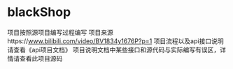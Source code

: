 # blackShop
项目按照源项目编写过程编写
项目来源https://www.bilibili.com/video/BV1834y1676P?p=1
项目流程以及api接口说明请查看《api项目文档》
项目说明文档中某些接口和源代码与实际编写有误区，详情请查看此项目源码
